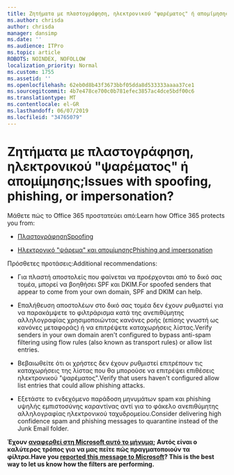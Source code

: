 ```yaml
---
title: Ζητήματα με πλαστογράφηση, ηλεκτρονικού "ψαρέματος" ή απομίμησης;
ms.author: chrisda
author: chrisda
manager: dansimp
ms.date: ''
ms.audience: ITPro
ms.topic: article
ROBOTS: NOINDEX, NOFOLLOW
localization_priority: Normal
ms.custom: 1755
ms.assetid: ''
ms.openlocfilehash: 62eb0d8b43f3673bbf05dda8d533333aaaa37ce1
ms.sourcegitcommit: 4b7e478ce700c0b781efec3857ac4dce5bdf00c6
ms.translationtype: MT
ms.contentlocale: el-GR
ms.lasthandoff: 06/07/2019
ms.locfileid: "34765079"
---
```

# <a name="issues-with-spoofing-phishing-or-impersonation"></a><span data-ttu-id="d6982-102">Ζητήματα με πλαστογράφηση, ηλεκτρονικού "ψαρέματος" ή απομίμησης;</span><span class="sxs-lookup"><span data-stu-id="d6982-102">Issues with spoofing, phishing, or impersonation?</span></span>

<span data-ttu-id="d6982-103">Μάθετε πώς το Office 365 προστατεύει από:</span><span class="sxs-lookup"><span data-stu-id="d6982-103">Learn how Office 365 protects you from:</span></span>

- [<span data-ttu-id="d6982-104">Πλαστογράφηση</span><span class="sxs-lookup"><span data-stu-id="d6982-104">Spoofing</span></span>](https://docs.microsoft.com/office365/securitycompliance/anti-spoofing-protection)

- [<span data-ttu-id="d6982-105">Ηλεκτρονικό "ψάρεμα" και απομίμησης</span><span class="sxs-lookup"><span data-stu-id="d6982-105">Phishing and impersonation</span></span>](https://docs.microsoft.com/office365/securitycompliance/atp-anti-phishing)

<span data-ttu-id="d6982-106">Πρόσθετες προτάσεις:</span><span class="sxs-lookup"><span data-stu-id="d6982-106">Additional recommendations:</span></span>

- <span data-ttu-id="d6982-107">Για πλαστή αποστολείς που φαίνεται να προέρχονται από το δικό σας τομέα, μπορεί να βοηθήσει SPF και DKIM.</span><span class="sxs-lookup"><span data-stu-id="d6982-107">For spoofed senders that appear to come from your own domain, SPF and DKIM can help.</span></span>

- <span data-ttu-id="d6982-108">Επαλήθευση αποστολέων στο δικό σας τομέα δεν έχουν ρυθμιστεί για να παρακάμψετε το φιλτράρισμα κατά της ανεπιθύμητης αλληλογραφίας χρησιμοποιώντας κανόνες ροής (επίσης γνωστή ως κανόνες μεταφοράς) ή να επιτρέψετε καταχωρήσεις λίστας.</span><span class="sxs-lookup"><span data-stu-id="d6982-108">Verify senders in your own domain aren't configured to bypass anti-spam filtering using flow rules (also known as transport rules) or allow list entries.</span></span>

- <span data-ttu-id="d6982-109">Βεβαιωθείτε ότι οι χρήστες δεν έχουν ρυθμιστεί επιτρέπουν τις καταχωρήσεις της λίστας που θα μπορούσε να επιτρέψει επιθέσεις ηλεκτρονικού "ψαρέματος".</span><span class="sxs-lookup"><span data-stu-id="d6982-109">Verify that users haven't configured allow list entries that could allow phishing attacks.</span></span>

- <span data-ttu-id="d6982-110">Εξετάστε το ενδεχόμενο παράδοση μηνυμάτων spam και phishing υψηλής εμπιστοσύνης καραντίνας αντί για το φάκελο ανεπιθύμητης αλληλογραφίας ηλεκτρονικού ταχυδρομείου.</span><span class="sxs-lookup"><span data-stu-id="d6982-110">Consider delivering high confidence spam and phishing messages to quarantine instead of the Junk Email folder.</span></span>

<span data-ttu-id="d6982-111">**Έχουν [αναφερθεί στη Microsoft αυτό το μήνυμα](https://support.office.com/article/b5caa9f1-cdf3-4443-af8c-ff724ea719d2); Αυτός είναι ο καλύτερος τρόπος για να μας πείτε πώς πραγματοποιούν τα φίλτρα.**</span><span class="sxs-lookup"><span data-stu-id="d6982-111">**Have you [reported this message to Microsoft](https://support.office.com/article/b5caa9f1-cdf3-4443-af8c-ff724ea719d2)? This is the best way to let us know how the filters are performing.**</span></span>
